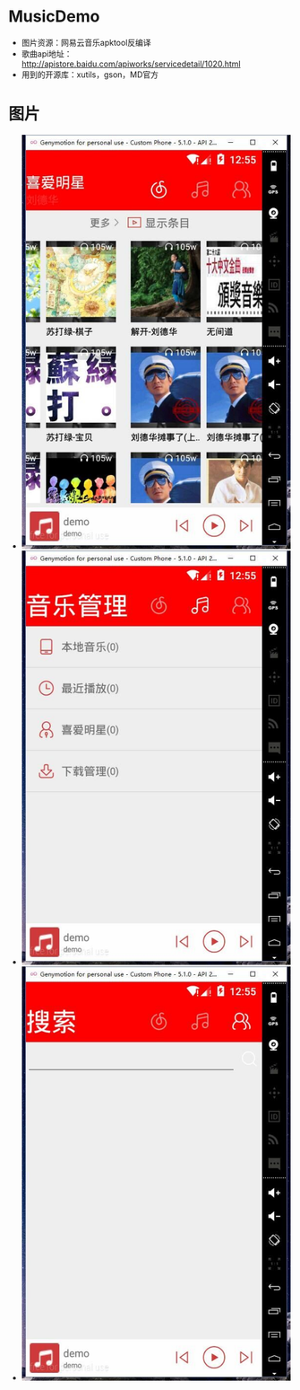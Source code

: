 # MusicDemo

*   图片资源：网易云音乐apktool反编译
*   歌曲api地址：http://apistore.baidu.com/apiworks/servicedetail/1020.html
*   用到的开源库：xutils，gson，MD官方
# 图片
*   ![image](https://github.com/bvzx/MusicDemo/blob/master/app/img/2.jpg)
*   ![image](https://github.com/bvzx/MusicDemo/blob/master/app/img/3.jpg)
*   ![image](https://github.com/bvzx/MusicDemo/blob/master/app/img/4.jpg)
